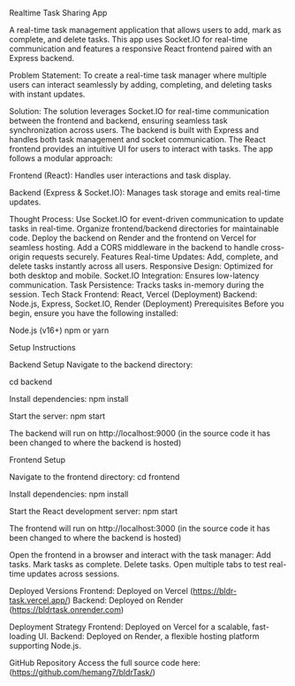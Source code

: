 Realtime Task Sharing App

A real-time task management application that allows users to add, mark as complete, and delete tasks. This app uses Socket.IO for real-time communication and features a responsive React frontend paired with an Express backend.

Problem Statement:
To create a real-time task manager where multiple users can interact seamlessly by adding, completing, and deleting tasks with instant updates.

Solution:
The solution leverages Socket.IO for real-time communication between the frontend and backend, ensuring seamless task synchronization across users. The backend is built with Express and handles both task management and socket communication. The React frontend provides an intuitive UI for users to interact with tasks. The app follows a modular approach:

Frontend (React): Handles user interactions and task display.

Backend (Express & Socket.IO): Manages task storage and emits real-time updates.

Thought Process:
Use Socket.IO for event-driven communication to update tasks in real-time.
Organize frontend/backend directories for maintainable code.
Deploy the backend on Render and the frontend on Vercel for seamless hosting.
Add a CORS middleware in the backend to handle cross-origin requests securely.
Features
Real-time Updates: Add, complete, and delete tasks instantly across all users.
Responsive Design: Optimized for both desktop and mobile.
Socket.IO Integration: Ensures low-latency communication.
Task Persistence: Tracks tasks in-memory during the session.
Tech Stack
Frontend: React, Vercel (Deployment)
Backend: Node.js, Express, Socket.IO, Render (Deployment)
Prerequisites
Before you begin, ensure you have the following installed:

Node.js (v16+)
npm or yarn


Setup Instructions

Backend Setup
Navigate to the backend directory:

cd backend

Install dependencies:
npm install

Start the server:
npm start

The backend will run on http://localhost:9000 (in the source code it has been changed to where the backend is hosted)

Frontend Setup

Navigate to the frontend directory:
cd frontend

Install dependencies:
npm install

Start the React development server:
npm start

The frontend will run on http://localhost:3000 (in the source code it has been changed to where the backend is hosted)


Open the frontend in a browser and interact with the task manager:
Add tasks.
Mark tasks as complete.
Delete tasks.
Open multiple tabs to test real-time updates across sessions.

Deployed Versions
Frontend: Deployed on Vercel (https://bldr-task.vercel.app/)
Backend: Deployed on Render (https://bldrtask.onrender.com)

Deployment Strategy
Frontend: Deployed on Vercel for a scalable, fast-loading UI.
Backend: Deployed on Render, a flexible hosting platform supporting Node.js.


GitHub Repository
Access the full source code here: (https://github.com/hemang7/bldrTask/)
